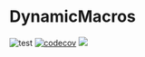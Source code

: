 # DynamicMacros

![test](https://github.com/ClubObsidian/DynamicMacros/workflows/test/badge.svg)
[![codecov](https://codecov.io/gh/ClubObsidian/DynamicMacros/branch/master/graph/badge.svg)](https://codecov.io/gh/ClubObsidian/DynamicMacros)
[![](https://jitpack.io/v/clubobsidian/dynamicmacros.svg)](https://jitpack.io/#clubobsidian/dynamicmacros)